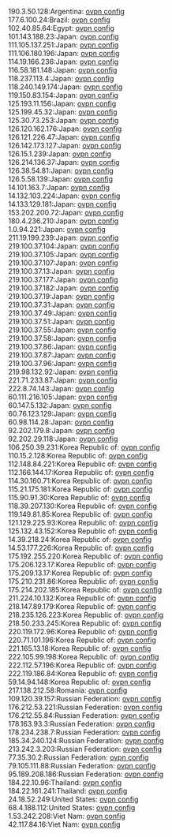 190.3.50.128:Argentina: [ovpn config](vpn/190_3_50_128.ovpn)  
177.6.100.24:Brazil: [ovpn config](vpn/177_6_100_24.ovpn)  
102.40.85.64:Egypt: [ovpn config](vpn/102_40_85_64.ovpn)  
101.143.188.23:Japan: [ovpn config](vpn/101_143_188_23.ovpn)  
111.105.137.251:Japan: [ovpn config](vpn/111_105_137_251.ovpn)  
111.106.180.196:Japan: [ovpn config](vpn/111_106_180_196.ovpn)  
114.19.166.236:Japan: [ovpn config](vpn/114_19_166_236.ovpn)  
116.58.181.148:Japan: [ovpn config](vpn/116_58_181_148.ovpn)  
118.237.113.4:Japan: [ovpn config](vpn/118_237_113_4.ovpn)  
118.240.149.174:Japan: [ovpn config](vpn/118_240_149_174.ovpn)  
119.150.83.154:Japan: [ovpn config](vpn/119_150_83_154.ovpn)  
125.193.11.156:Japan: [ovpn config](vpn/125_193_11_156.ovpn)  
125.199.45.32:Japan: [ovpn config](vpn/125_199_45_32.ovpn)  
125.30.73.253:Japan: [ovpn config](vpn/125_30_73_253.ovpn)  
126.120.162.176:Japan: [ovpn config](vpn/126_120_162_176.ovpn)  
126.121.226.47:Japan: [ovpn config](vpn/126_121_226_47.ovpn)  
126.142.173.127:Japan: [ovpn config](vpn/126_142_173_127.ovpn)  
126.15.1.239:Japan: [ovpn config](vpn/126_15_1_239.ovpn)  
126.214.136.37:Japan: [ovpn config](vpn/126_214_136_37.ovpn)  
126.38.54.81:Japan: [ovpn config](vpn/126_38_54_81.ovpn)  
126.5.58.139:Japan: [ovpn config](vpn/126_5_58_139.ovpn)  
14.101.163.7:Japan: [ovpn config](vpn/14_101_163_7.ovpn)  
14.132.103.224:Japan: [ovpn config](vpn/14_132_103_224.ovpn)  
14.133.129.181:Japan: [ovpn config](vpn/14_133_129_181.ovpn)  
153.202.200.72:Japan: [ovpn config](vpn/153_202_200_72.ovpn)  
180.4.236.210:Japan: [ovpn config](vpn/180_4_236_210.ovpn)  
1.0.94.221:Japan: [ovpn config](vpn/1_0_94_221.ovpn)  
211.19.199.239:Japan: [ovpn config](vpn/211_19_199_239.ovpn)  
219.100.37.104:Japan: [ovpn config](vpn/219_100_37_104.ovpn)  
219.100.37.105:Japan: [ovpn config](vpn/219_100_37_105.ovpn)  
219.100.37.107:Japan: [ovpn config](vpn/219_100_37_107.ovpn)  
219.100.37.13:Japan: [ovpn config](vpn/219_100_37_13.ovpn)  
219.100.37.177:Japan: [ovpn config](vpn/219_100_37_177.ovpn)  
219.100.37.182:Japan: [ovpn config](vpn/219_100_37_182.ovpn)  
219.100.37.19:Japan: [ovpn config](vpn/219_100_37_19.ovpn)  
219.100.37.31:Japan: [ovpn config](vpn/219_100_37_31.ovpn)  
219.100.37.49:Japan: [ovpn config](vpn/219_100_37_49.ovpn)  
219.100.37.51:Japan: [ovpn config](vpn/219_100_37_51.ovpn)  
219.100.37.55:Japan: [ovpn config](vpn/219_100_37_55.ovpn)  
219.100.37.58:Japan: [ovpn config](vpn/219_100_37_58.ovpn)  
219.100.37.86:Japan: [ovpn config](vpn/219_100_37_86.ovpn)  
219.100.37.87:Japan: [ovpn config](vpn/219_100_37_87.ovpn)  
219.100.37.96:Japan: [ovpn config](vpn/219_100_37_96.ovpn)  
219.98.132.92:Japan: [ovpn config](vpn/219_98_132_92.ovpn)  
221.71.233.87:Japan: [ovpn config](vpn/221_71_233_87.ovpn)  
222.8.74.143:Japan: [ovpn config](vpn/222_8_74_143.ovpn)  
60.111.216.105:Japan: [ovpn config](vpn/60_111_216_105.ovpn)  
60.147.5.132:Japan: [ovpn config](vpn/60_147_5_132.ovpn)  
60.76.123.129:Japan: [ovpn config](vpn/60_76_123_129.ovpn)  
60.98.114.28:Japan: [ovpn config](vpn/60_98_114_28.ovpn)  
92.202.179.8:Japan: [ovpn config](vpn/92_202_179_8.ovpn)  
92.202.29.118:Japan: [ovpn config](vpn/92_202_29_118.ovpn)  
106.250.39.231:Korea Republic of: [ovpn config](vpn/106_250_39_231.ovpn)  
110.15.2.128:Korea Republic of: [ovpn config](vpn/110_15_2_128.ovpn)  
112.148.84.221:Korea Republic of: [ovpn config](vpn/112_148_84_221.ovpn)  
112.166.144.17:Korea Republic of: [ovpn config](vpn/112_166_144_17.ovpn)  
114.30.160.71:Korea Republic of: [ovpn config](vpn/114_30_160_71.ovpn)  
115.21.175.181:Korea Republic of: [ovpn config](vpn/115_21_175_181.ovpn)  
115.90.91.30:Korea Republic of: [ovpn config](vpn/115_90_91_30.ovpn)  
118.39.207.130:Korea Republic of: [ovpn config](vpn/118_39_207_130.ovpn)  
119.149.81.85:Korea Republic of: [ovpn config](vpn/119_149_81_85.ovpn)  
121.129.225.93:Korea Republic of: [ovpn config](vpn/121_129_225_93.ovpn)  
125.132.43.152:Korea Republic of: [ovpn config](vpn/125_132_43_152.ovpn)  
14.39.218.24:Korea Republic of: [ovpn config](vpn/14_39_218_24.ovpn)  
14.53.177.226:Korea Republic of: [ovpn config](vpn/14_53_177_226.ovpn)  
175.192.255.220:Korea Republic of: [ovpn config](vpn/175_192_255_220.ovpn)  
175.206.123.17:Korea Republic of: [ovpn config](vpn/175_206_123_17.ovpn)  
175.209.13.17:Korea Republic of: [ovpn config](vpn/175_209_13_17.ovpn)  
175.210.231.86:Korea Republic of: [ovpn config](vpn/175_210_231_86.ovpn)  
175.214.202.185:Korea Republic of: [ovpn config](vpn/175_214_202_185.ovpn)  
211.224.10.132:Korea Republic of: [ovpn config](vpn/211_224_10_132.ovpn)  
218.147.89.179:Korea Republic of: [ovpn config](vpn/218_147_89_179.ovpn)  
218.235.126.223:Korea Republic of: [ovpn config](vpn/218_235_126_223.ovpn)  
218.50.233.245:Korea Republic of: [ovpn config](vpn/218_50_233_245.ovpn)  
220.119.172.96:Korea Republic of: [ovpn config](vpn/220_119_172_96.ovpn)  
220.71.101.196:Korea Republic of: [ovpn config](vpn/220_71_101_196.ovpn)  
221.165.13.18:Korea Republic of: [ovpn config](vpn/221_165_13_18.ovpn)  
222.105.99.198:Korea Republic of: [ovpn config](vpn/222_105_99_198.ovpn)  
222.112.57.196:Korea Republic of: [ovpn config](vpn/222_112_57_196.ovpn)  
222.119.186.84:Korea Republic of: [ovpn config](vpn/222_119_186_84.ovpn)  
59.14.94.148:Korea Republic of: [ovpn config](vpn/59_14_94_148.ovpn)  
217.138.212.58:Romania: [ovpn config](vpn/217_138_212_58.ovpn)  
109.120.39.157:Russian Federation: [ovpn config](vpn/109_120_39_157.ovpn)  
176.212.53.221:Russian Federation: [ovpn config](vpn/176_212_53_221.ovpn)  
176.212.55.84:Russian Federation: [ovpn config](vpn/176_212_55_84.ovpn)  
178.163.93.3:Russian Federation: [ovpn config](vpn/178_163_93_3.ovpn)  
178.234.238.7:Russian Federation: [ovpn config](vpn/178_234_238_7.ovpn)  
185.34.240.124:Russian Federation: [ovpn config](vpn/185_34_240_124.ovpn)  
213.242.3.203:Russian Federation: [ovpn config](vpn/213_242_3_203.ovpn)  
77.35.30.2:Russian Federation: [ovpn config](vpn/77_35_30_2.ovpn)  
79.105.111.88:Russian Federation: [ovpn config](vpn/79_105_111_88.ovpn)  
95.189.208.186:Russian Federation: [ovpn config](vpn/95_189_208_186.ovpn)  
184.22.10.96:Thailand: [ovpn config](vpn/184_22_10_96.ovpn)  
184.22.161.241:Thailand: [ovpn config](vpn/184_22_161_241.ovpn)  
24.18.52.249:United States: [ovpn config](vpn/24_18_52_249.ovpn)  
68.4.188.112:United States: [ovpn config](vpn/68_4_188_112.ovpn)  
1.53.242.208:Viet Nam: [ovpn config](vpn/1_53_242_208.ovpn)  
42.117.84.16:Viet Nam: [ovpn config](vpn/42_117_84_16.ovpn)  
